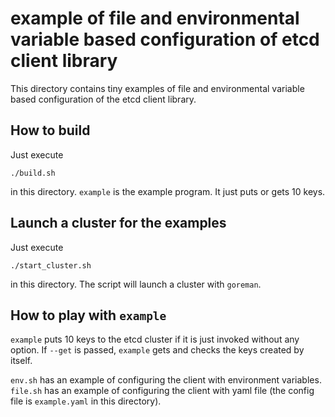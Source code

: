 # example of file and environmental variable based configuration of etcd client library

This directory contains tiny examples of file and environmental variable based configuration of the etcd client library.

## How to build

Just execute

```
./build.sh
```

in this directory. `example` is the example program. It just puts or gets 10 keys.

## Launch a cluster for the examples

Just execute

```
./start_cluster.sh
```

in this directory. The script will launch a cluster with `goreman`.

## How to play with `example`

`example` puts 10 keys to the etcd cluster if it is just invoked without any option. If `--get` is passed, `example` gets and checks the keys created by itself.

`env.sh` has an example of configuring the client with environment variables. `file.sh` has an example of configuring the client with yaml file (the config file is `example.yaml` in this directory).

